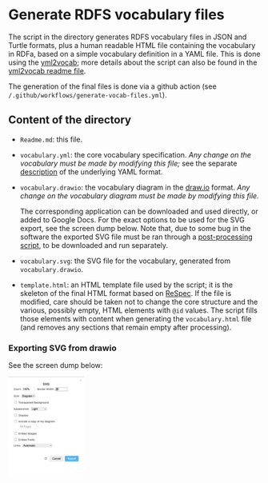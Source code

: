 # Generate RDFS vocabulary files

The script in the directory generates RDFS vocabulary files in JSON and Turtle formats, plus a human readable HTML file containing the vocabulary in RDFa, based on a simple vocabulary definition in a YAML file. This is done using the [yml2vocab](https://github.com/w3c/yml2vocab); more details about the script can also be found in the [yml2vocab readme file](https://github.com/w3c/yml2vocab).

The generation of the final files is done via a github action (see `/.github/workflows/generate-vocab-files.yml`).


## Content of the directory

- `Readme.md`: this file.
- `vocabulary.yml`: the core vocabulary specification. _Any change on the vocabulary must be made by modifying this file;_ see the separate [description](https://github.com/w3c/yml2vocab) of the underlying YAML format.
- `vocabulary.drawio`: the vocabulary diagram in the [draw.io](https://www.drawio.com/) format. _Any change on the vocabulary diagram must be made by modifying this file._ 
  
    The corresponding application can be downloaded and used directly, or added to Google Docs. For the exact options to be used for the SVG export, see the screen dump below. Note that, due to some bug in the software the exported SVG file must be ran through a [post-processing script](https://github.com/iherman/drawio-svg/), to be downloaded and run separately.
- `vocabulary.svg`: the SVG file for the vocabulary, generated from `vocabulary.drawio`.
- `template.html`: an HTML template file used by the script; it is the skeleton of the final HTML format based on [ReSpec](https://respec.org/docs/). If the file is modified, care should be taken not to change the core structure and the various, possibly empty, HTML elements with `@id` values. The script fills those elements with content when generating the `vocabulary.html` file (and removes any sections that remain empty after processing).


### Exporting SVG from drawio

See the screen dump below:

<img src="drawio_screendump.png" width="30%">